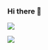 ### Hi there 👋

<!--
**shharyaaa/shharyaaa** is a ✨ _special_ ✨ repository because its `README.md` (this file) appears on your GitHub profile.

Here are some ideas to get you started:

- 🔭 I’m currently working on ...
- 🌱 I’m currently learning ...
- 👯 I’m looking to collaborate on ...
- 🤔 I’m looking for help with ...
- 💬 Ask me about ...
- 📫 How to reach me: ...
- 😄 Pronouns: ...
- ⚡ Fun fact: ...
-->



<img
  src="https://github-readme-stats.vercel.app/api?username=shharyaaa&count_private=true&title_color=0969da&icon_color=0969da&text_color=0C2233&custom_title=Sharanya+Sable's+GitHub+Stats&show_icons=true"
/>

<img
  src="https://github-readme-stats.vercel.app/api/top-langs/?username=shharyaaa"
/>
